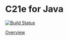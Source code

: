 # C21e for Java

[![Build Status](https://travis-ci.org/cucumber/c21e-java.svg?branch=master)](https://travis-ci.org/cucumber/c21e-java)

[Overview](https://github.com/cucumber/cucumber/tree/master/c21e)
